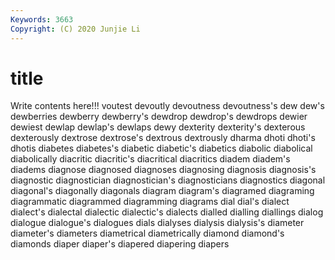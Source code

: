 ```yaml
---
Keywords: 3663
Copyright: (C) 2020 Junjie Li
---
```


# title

Write contents here!!!
voutest 
devoutly 
devoutness
devoutness's 
dew 
dew's 
dewberries 
dewberry 
dewberry's 
dewdrop 
dewdrop's 
dewdrops 
dewier
dewiest 
dewlap 
dewlap's 
dewlaps 
dewy 
dexterity 
dexterity's 
dexterous 
dexterously 
dextrose
dextrose's 
dextrous 
dextrously 
dharma 
dhoti 
dhoti's 
dhotis 
diabetes 
diabetes's 
diabetic
diabetic's 
diabetics 
diabolic 
diabolical 
diabolically 
diacritic 
diacritic's 
diacritical 
diacritics 
diadem
diadem's 
diadems 
diagnose 
diagnosed 
diagnoses 
diagnosing 
diagnosis 
diagnosis's 
diagnostic 
diagnostician
diagnostician's 
diagnosticians 
diagnostics 
diagonal 
diagonal's 
diagonally 
diagonals 
diagram 
diagram's 
diagramed
diagraming 
diagrammatic 
diagrammed 
diagramming 
diagrams 
dial 
dial's 
dialect 
dialect's 
dialectal
dialectic 
dialectic's 
dialects 
dialled 
dialling 
diallings 
dialog 
dialogue 
dialogue's 
dialogues
dials 
dialyses 
dialysis 
dialysis's 
diameter 
diameter's 
diameters 
diametrical 
diametrically 
diamond
diamond's 
diamonds 
diaper 
diaper's 
diapered 
diapering 
diapers 
